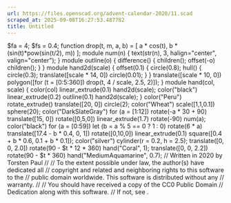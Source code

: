 ```yaml
---
url: https://files.openscad.org/advent-calendar-2020/11.scad
scraped_at: 2025-09-08T16:27:53.487782
title: Untitled
---
```


$fa = 4; $fs = 0.4; function drop(t, m, a, b) = [ a * cos(t), b *
(sin(t)*pow(sin(t/2), m)) ]; module num(n) { text(str(n), 3, halign="center",
valign="center"); } module outline(o) { difference() { children(); offset(-o)
children(); } } module hand2d(scale) { offset(0.1) { circle(0.8); hull() {
circle(0.3); translate([scale * 14, 0]) circle(0.01); } } translate([scale *
10, 0]) polygon([for (t = [0:5:360]) drop(t, 4 / scale, 2.5, 2)]); } module
hand(col, scale) { color(col) linear_extrude(0.1) hand2d(scale);
color("black") linear_extrude(0.2) outline(0.1) hand2d(scale); } color("Peru")
rotate_extrude() translate([20, 0]) circle(2); color("Wheat") scale([1,1,0.1])
sphere(20); color("DarkSlateGray") for (a = [1:12]) rotate(-a * 30 + 90)
translate([15, 0]) rotate([0,5,0]) linear_extrude(1.7) rotate(-90) num(a);
color("black") for (a = [0:59]) let (b = a % 5 == 0 ? 1 : 0) rotate(6 * a)
translate([17.4 - b * 0.4, 0, 1]) rotate([0,10,0]) linear_extrude(0.1)
square([0.4 + b * 0.6, 0.1 + b * 0.1]); color("silver") cylinder(r = 0.2, h =
2.5); translate([0, 0, 2.0]) rotate(90 - $t * 12 * 360) hand("Coral", 1);
translate([0, 0, 2.2]) rotate(90 - $t * 360) hand("MediumAquamarine", 0.7); //
Written in 2020 by Torsten Paul  // // To the extent possible under law, the
author(s) have dedicated all // copyright and related and neighboring rights
to this software to the // public domain worldwide. This software is
distributed without any // warranty. // // You should have received a copy of
the CC0 Public Domain // Dedication along with this software. // If not, see .

